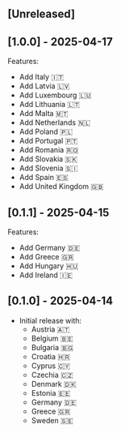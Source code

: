 ## [Unreleased]

## [1.0.0] - 2025-04-17

Features:
- Add Italy 🇮🇹
- Add Latvia 🇱🇻
- Add Luxembourg 🇱🇺
- Add Lithuania 🇱🇹
- Add Malta 🇲🇹
- Add Netherlands 🇳🇱
- Add Poland 🇵🇱
- Add Portugal 🇵🇹
- Add Romania 🇷🇴
- Add Slovakia 🇸🇰
- Add Slovenia 🇸🇮
- Add Spain 🇪🇸
- Add United Kingdom 🇬🇧

## [0.1.1] - 2025-04-15

Features:
- Add Germany 🇩🇪
- Add Greece 🇬🇷
- Add Hungary 🇭🇺
- Add Ireland 🇮🇪

## [0.1.0] - 2025-04-14

- Initial release with:
  - Austria 🇦🇹
  - Belgium 🇧🇪
  - Bulgaria 🇧🇬
  - Croatia 🇭🇷
  - Cyprus 🇨🇾
  - Czechia 🇨🇿
  - Denmark 🇩🇰
  - Estonia 🇪🇪
  - Germany 🇩🇪
  - Greece 🇬🇷
  - Sweden 🇸🇪
